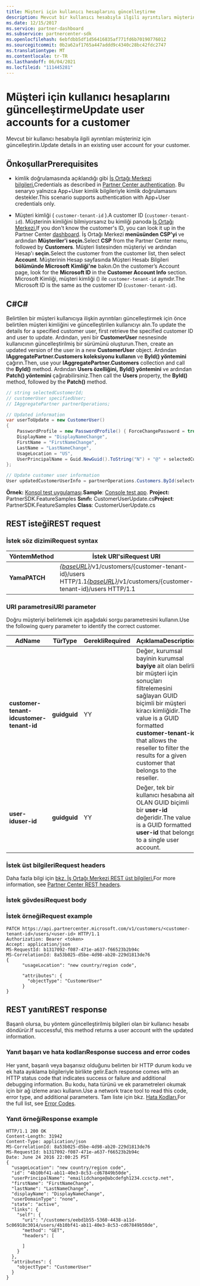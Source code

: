 ```yaml
---
title: Müşteri için kullanıcı hesaplarını güncelleştirme
description: Mevcut bir kullanıcı hesabıyla ilgili ayrıntıları müşteriniz için güncelleştirin.
ms.date: 12/15/2017
ms.service: partner-dashboard
ms.subservice: partnercenter-sdk
ms.openlocfilehash: 6ebfdbb5df1d56416835af771fd6b70190776012
ms.sourcegitcommit: 0b2a62af1765a447addd9c4340c28bc42fdc2747
ms.translationtype: MT
ms.contentlocale: tr-TR
ms.lasthandoff: 06/04/2021
ms.locfileid: "111445281"
---
```

# <a name="update-user-accounts-for-a-customer"></a><span data-ttu-id="84fa1-103">Müşteri için kullanıcı hesaplarını güncelleştirme</span><span class="sxs-lookup"><span data-stu-id="84fa1-103">Update user accounts for a customer</span></span>

<span data-ttu-id="84fa1-104">Mevcut bir kullanıcı hesabıyla ilgili ayrıntıları müşteriniz için güncelleştirin.</span><span class="sxs-lookup"><span data-stu-id="84fa1-104">Update details in an existing user account for your customer.</span></span>

## <a name="prerequisites"></a><span data-ttu-id="84fa1-105">Önkoşullar</span><span class="sxs-lookup"><span data-stu-id="84fa1-105">Prerequisites</span></span>

- <span data-ttu-id="84fa1-106">kimlik doğrulamasında açıklandığı gibi [İş Ortağı Merkezi bilgileri.](partner-center-authentication.md)</span><span class="sxs-lookup"><span data-stu-id="84fa1-106">Credentials as described in [Partner Center authentication](partner-center-authentication.md).</span></span> <span data-ttu-id="84fa1-107">Bu senaryo yalnızca App+User kimlik bilgileriyle kimlik doğrulamasını destekler.</span><span class="sxs-lookup"><span data-stu-id="84fa1-107">This scenario supports authentication with App+User credentials only.</span></span>

- <span data-ttu-id="84fa1-108">Müşteri kimliği ( `customer-tenant-id` ).</span><span class="sxs-lookup"><span data-stu-id="84fa1-108">A customer ID (`customer-tenant-id`).</span></span> <span data-ttu-id="84fa1-109">Müşterinin kimliğini bilmiyorsanız bu kimliği panoda [İş Ortağı Merkezi.](https://partner.microsoft.com/dashboard)</span><span class="sxs-lookup"><span data-stu-id="84fa1-109">If you don't know the customer's ID, you can look it up in the Partner Center [dashboard](https://partner.microsoft.com/dashboard).</span></span> <span data-ttu-id="84fa1-110">İş Ortağı Merkezi **menüsünden CSP'yi** ve ardından **Müşteriler'i seçin.**</span><span class="sxs-lookup"><span data-stu-id="84fa1-110">Select **CSP** from the Partner Center menu, followed by **Customers**.</span></span> <span data-ttu-id="84fa1-111">Müşteri listesinden müşteriyi ve ardından Hesap'ı **seçin.**</span><span class="sxs-lookup"><span data-stu-id="84fa1-111">Select the customer from the customer list, then select **Account**.</span></span> <span data-ttu-id="84fa1-112">Müşterinin Hesap sayfasında Müşteri Hesabı Bilgileri **bölümünde Microsoft** **Kimliği'ne** bakın.</span><span class="sxs-lookup"><span data-stu-id="84fa1-112">On the customer’s Account page, look for the **Microsoft ID** in the **Customer Account Info** section.</span></span> <span data-ttu-id="84fa1-113">Microsoft Kimliği, müşteri kimliği () ile `customer-tenant-id` aynıdır.</span><span class="sxs-lookup"><span data-stu-id="84fa1-113">The Microsoft ID is the same as the customer ID  (`customer-tenant-id`).</span></span>

## <a name="c"></a><span data-ttu-id="84fa1-114">C\#</span><span class="sxs-lookup"><span data-stu-id="84fa1-114">C\#</span></span>

<span data-ttu-id="84fa1-115">Belirtilen bir müşteri kullanıcıya ilişkin ayrıntıları güncelleştirmek için önce belirtilen müşteri kimliğini ve güncelleştirilen kullanıcıyı alın.</span><span class="sxs-lookup"><span data-stu-id="84fa1-115">To update the details for a specified customer user, first retrieve the specified customer ID and user to update.</span></span> <span data-ttu-id="84fa1-116">Ardından, yeni bir **CustomerUser** nesnesinde kullanıcının güncelleştirilmiş bir sürümünü oluşturun.</span><span class="sxs-lookup"><span data-stu-id="84fa1-116">Then, create an updated version of the user in a new **CustomerUser** object.</span></span> <span data-ttu-id="84fa1-117">Ardından **IAggregatePartner.Customers koleksiyonu kullanın** ve **ById() yöntemini** çağırın.</span><span class="sxs-lookup"><span data-stu-id="84fa1-117">Then, use your **IAggregatePartner.Customers** collection and call the **ById()** method.</span></span> <span data-ttu-id="84fa1-118">Ardından **Users özelliğini,** **ById() yöntemini** ve ardından **Patch() yöntemini** çağırabilirsiniz.</span><span class="sxs-lookup"><span data-stu-id="84fa1-118">Then call the **Users** property, the **ById()** method, followed by the **Patch()** method.</span></span>

``` csharp
// string selectedCustomerId;
// customerUser specifiedUser;
// IAggregatePartner partnerOperations;

// Updated information
var userToUpdate = new CustomerUser()
{
    PasswordProfile = new PasswordProfile() { ForceChangePassword = true, Password = "testPw@!122B" },
    DisplayName = "DisplayNameChange",
    FirstName = "FirstNameChange",
    LastName = "LastNameChange",
    UsageLocation = "US",
    UserPrincipalName = Guid.NewGuid().ToString("N") + "@" + selectedCustomer.CompanyProfile.Domain.ToString()
};

// Update customer user information
User updatedCustomerUserInfo = partnerOperations.Customers.ById(selectedCustomerId).Users.ById(specifiedUser.Id).Patch(userToUpdate);

```

<span data-ttu-id="84fa1-119">**Örnek:** [Konsol test uygulaması](console-test-app.md).</span><span class="sxs-lookup"><span data-stu-id="84fa1-119">**Sample**: [Console test app](console-test-app.md).</span></span> <span data-ttu-id="84fa1-120">**Project:** PartnerSDK.FeatureSamples **Sınıfı:** CustomerUserUpdate.cs</span><span class="sxs-lookup"><span data-stu-id="84fa1-120">**Project**: PartnerSDK.FeatureSamples **Class**: CustomerUserUpdate.cs</span></span>

## <a name="rest-request"></a><span data-ttu-id="84fa1-121">REST isteği</span><span class="sxs-lookup"><span data-stu-id="84fa1-121">REST request</span></span>

### <a name="request-syntax"></a><span data-ttu-id="84fa1-122">İstek söz dizimi</span><span class="sxs-lookup"><span data-stu-id="84fa1-122">Request syntax</span></span>

| <span data-ttu-id="84fa1-123">Yöntem</span><span class="sxs-lookup"><span data-stu-id="84fa1-123">Method</span></span>    | <span data-ttu-id="84fa1-124">İstek URI'si</span><span class="sxs-lookup"><span data-stu-id="84fa1-124">Request URI</span></span>                                                                                  |
|-----------|----------------------------------------------------------------------------------------------|
| <span data-ttu-id="84fa1-125">**Yama**</span><span class="sxs-lookup"><span data-stu-id="84fa1-125">**PATCH**</span></span> | <span data-ttu-id="84fa1-126">[*{baseURL}*](partner-center-rest-urls.md)/v1/customers/{customer-tenant-id}/users HTTP/1.1</span><span class="sxs-lookup"><span data-stu-id="84fa1-126">[*{baseURL}*](partner-center-rest-urls.md)/v1/customers/{customer-tenant-id}/users HTTP/1.1</span></span> |

### <a name="uri-parameter"></a><span data-ttu-id="84fa1-127">URI parametresi</span><span class="sxs-lookup"><span data-stu-id="84fa1-127">URI parameter</span></span>

<span data-ttu-id="84fa1-128">Doğru müşteriyi belirlemek için aşağıdaki sorgu parametresini kullanın.</span><span class="sxs-lookup"><span data-stu-id="84fa1-128">Use the following query parameter to identify the correct customer.</span></span>

| <span data-ttu-id="84fa1-129">Ad</span><span class="sxs-lookup"><span data-stu-id="84fa1-129">Name</span></span>                   | <span data-ttu-id="84fa1-130">Tür</span><span class="sxs-lookup"><span data-stu-id="84fa1-130">Type</span></span>     | <span data-ttu-id="84fa1-131">Gerekli</span><span class="sxs-lookup"><span data-stu-id="84fa1-131">Required</span></span> | <span data-ttu-id="84fa1-132">Açıklama</span><span class="sxs-lookup"><span data-stu-id="84fa1-132">Description</span></span>                                                                                                                                            |
|------------------------|----------|----------|--------------------------------------------------------------------------------------------------------------------------------------------------------|
| <span data-ttu-id="84fa1-133">**customer-tenant-id**</span><span class="sxs-lookup"><span data-stu-id="84fa1-133">**customer-tenant-id**</span></span> | <span data-ttu-id="84fa1-134">**guid**</span><span class="sxs-lookup"><span data-stu-id="84fa1-134">**guid**</span></span> | <span data-ttu-id="84fa1-135">Y</span><span class="sxs-lookup"><span data-stu-id="84fa1-135">Y</span></span>        | <span data-ttu-id="84fa1-136">Değer, kurumsal bayinin kurumsal **bayiye** ait olan belirli bir müşteri için sonuçları filtrelemesini sağlayan GUID biçimli bir müşteri kiracı kimliğidir.</span><span class="sxs-lookup"><span data-stu-id="84fa1-136">The value is a GUID formatted **customer-tenant-id** that allows the reseller to filter the results for a given customer that belongs to the reseller.</span></span> |
| <span data-ttu-id="84fa1-137">**user-id**</span><span class="sxs-lookup"><span data-stu-id="84fa1-137">**user-id**</span></span>            | <span data-ttu-id="84fa1-138">**guid**</span><span class="sxs-lookup"><span data-stu-id="84fa1-138">**guid**</span></span> | <span data-ttu-id="84fa1-139">Y</span><span class="sxs-lookup"><span data-stu-id="84fa1-139">Y</span></span>        | <span data-ttu-id="84fa1-140">Değer, tek bir kullanıcı hesabına ait OLAN GUID biçimli bir **user-id** değeridir.</span><span class="sxs-lookup"><span data-stu-id="84fa1-140">The value is a GUID formatted **user-id** that belongs to a single user account.</span></span>                                                                       |

### <a name="request-headers"></a><span data-ttu-id="84fa1-141">İstek üst bilgileri</span><span class="sxs-lookup"><span data-stu-id="84fa1-141">Request headers</span></span>

<span data-ttu-id="84fa1-142">Daha fazla bilgi için [bkz. İş Ortağı Merkezi REST üst bilgileri.](headers.md)</span><span class="sxs-lookup"><span data-stu-id="84fa1-142">For more information, see [Partner Center REST headers](headers.md).</span></span>

### <a name="request-body"></a><span data-ttu-id="84fa1-143">İstek gövdesi</span><span class="sxs-lookup"><span data-stu-id="84fa1-143">Request body</span></span>

### <a name="request-example"></a><span data-ttu-id="84fa1-144">İstek örneği</span><span class="sxs-lookup"><span data-stu-id="84fa1-144">Request example</span></span>

```http
PATCH https://api.partnercenter.microsoft.com/v1/customers/<customer-tenant-id>/users/<user-id> HTTP/1.1
Authorization: Bearer <token>
Accept: application/json
MS-RequestId: b1317092-f087-471e-a637-f66523b2b94c
MS-CorrelationId: 8a53b025-d5be-4d98-ab20-229d1813de76
{
      "usageLocation": "new country/region code",

      "attributes": {
        "objectType": "CustomerUser"
      }
}
```

## <a name="rest-response"></a><span data-ttu-id="84fa1-145">REST yanıtı</span><span class="sxs-lookup"><span data-stu-id="84fa1-145">REST response</span></span>

<span data-ttu-id="84fa1-146">Başarılı olursa, bu yöntem güncelleştirilmiş bilgileri olan bir kullanıcı hesabı döndürür.</span><span class="sxs-lookup"><span data-stu-id="84fa1-146">If successful, this method returns a user account with the updated information.</span></span>

### <a name="response-success-and-error-codes"></a><span data-ttu-id="84fa1-147">Yanıt başarı ve hata kodları</span><span class="sxs-lookup"><span data-stu-id="84fa1-147">Response success and error codes</span></span>

<span data-ttu-id="84fa1-148">Her yanıt, başarılı veya başarısız olduğunu belirten bir HTTP durum kodu ve ek hata ayıklama bilgileriyle birlikte gelir.</span><span class="sxs-lookup"><span data-stu-id="84fa1-148">Each response comes with an HTTP status code that indicates success or failure and additional debugging information.</span></span> <span data-ttu-id="84fa1-149">Bu kodu, hata türünü ve ek parametreleri okumak için bir ağ izleme aracı kullanın.</span><span class="sxs-lookup"><span data-stu-id="84fa1-149">Use a network trace tool to read this code, error type, and additional parameters.</span></span> <span data-ttu-id="84fa1-150">Tam liste için bkz. [Hata Kodları.](error-codes.md)</span><span class="sxs-lookup"><span data-stu-id="84fa1-150">For the full list, see [Error Codes](error-codes.md).</span></span>

### <a name="response-example"></a><span data-ttu-id="84fa1-151">Yanıt örneği</span><span class="sxs-lookup"><span data-stu-id="84fa1-151">Response example</span></span>

```http
HTTP/1.1 200 OK
Content-Length: 31942
Content-Type: application/json
MS-CorrelationId: 8a53b025-d5be-4d98-ab20-229d1813de76
MS-RequestId: b1317092-f087-471e-a637-f66523b2b94c
Date: June 24 2016 22:00:25 PST
{
  "usageLocation": "new country/region code",
  "id": "4b10bf41-ab11-40e3-8c53-cd67849b50de",
  "userPrincipalName": "emailidchange@abcdefgh1234.ccsctp.net",
  "firstName": "FirstNameChange",
  "lastName": "LastNameChange",
  "displayName": "DisplayNameChange",
  "userDomainType": "none",
  "state": "active",
  "links": {
    "self": {
      "uri": "/customers/eebd1b55-5360-4438-a11d-5c06918c3014/users/4b10bf41-ab11-40e3-8c53-cd67849b50de",
      "method": "GET",
      "headers": [

      ]
    }
  },
  "attributes": {
    "objectType": "CustomerUser"
  }
}
```
